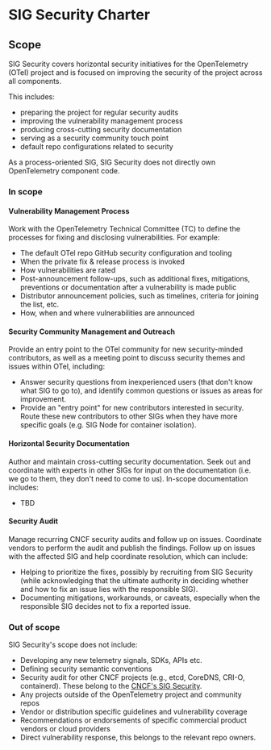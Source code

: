 # SIG Security Charter

## Scope

SIG Security covers horizontal security initiatives for the OpenTelemetry (OTel)
project and is focused on improving the security of the project across all
components.

This includes:

* preparing the project for regular security audits
* improving the vulnerability management process
* producing cross-cutting security documentation
* serving as a security community touch point
* default repo configurations related to security

As a process-oriented SIG, SIG Security does not directly own OpenTelemetry
component code.

### In scope

#### Vulnerability Management Process

Work with the OpenTelemetry Technical Committee (TC) to define the processes for
fixing and disclosing vulnerabilities. For example:

* The default OTel repo GitHub security configuration and tooling
* When the private fix & release process is invoked
* How vulnerabilities are rated
* Post-announcement follow-ups, such as additional fixes, mitigations,
  preventions or documentation after a vulnerability is made public
* Distributor announcement policies, such as timelines, criteria for joining the
  list, etc.
* How, when and where vulnerabilities are announced

#### Security Community Management and Outreach

Provide an entry point to the OTel community for new security-minded
contributors, as well as a meeting point to discuss security themes and issues
within OTel, including:

* Answer security questions from inexperienced users (that don't know what SIG
  to go to), and identify common questions or issues as areas for improvement.
* Provide an "entry point" for new contributors interested in security. Route
  these new contributors to other SIGs when they have more specific goals (e.g.
  SIG Node for container isolation).

#### Horizontal Security Documentation

Author and maintain cross-cutting security documentation. Seek out and
coordinate with experts in other SIGs for input on the documentation (i.e. we go
to them, they don't need to come to us). In-scope documentation includes:

* TBD

#### Security Audit

Manage recurring CNCF security audits and follow up on issues. Coordinate
vendors to perform the audit and publish the findings. Follow up on issues with
the affected SIG and help coordinate resolution, which can include:

* Helping to prioritize the fixes, possibly by recruiting from SIG Security
  (while acknowledging that the ultimate authority in deciding whether and how
  to fix an issue lies with the responsible SIG).
* Documenting mitigations, workarounds, or caveats, especially when the
  responsible SIG decides not to fix a reported issue.

### Out of scope

SIG Security's scope does not include:

* Developing any new telemetry signals, SDKs, APIs etc.
* Defining security semantic conventions
* Security audit for other CNCF projects (e.g., etcd, CoreDNS, CRI-O,
  containerd). These belong to the [CNCF's SIG
  Security](https://github.com/cncf/tag-security).
* Any projects outside of the OpenTelemetry project and community repos
* Vendor or distribution specific guidelines and vulnerability coverage
* Recommendations or endorsements of specific commercial product vendors or
  cloud providers
* Direct vulnerability response, this belongs to the relevant repo owners.
